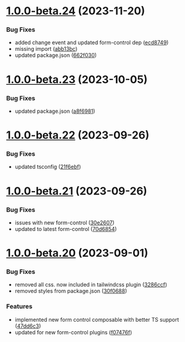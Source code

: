 # [1.0.0-beta.24](https://github.com/vue-interface/input-field/compare/v1.0.0-beta.23...v1.0.0-beta.24) (2023-11-20)


### Bug Fixes

* added change event and updated form-control dep ([ecd8749](https://github.com/vue-interface/input-field/commit/ecd8749a9548fe5cdbb024d26a7697ffd39b5100))
* missing import ([abb13bc](https://github.com/vue-interface/input-field/commit/abb13bc2d7b35fb66bc5faf0cef8f7b36a5bf5be))
* updated package.json ([662f030](https://github.com/vue-interface/input-field/commit/662f0306478ac5c1b668ff4277ad5c40460ea4fb))

# [1.0.0-beta.23](https://github.com/vue-interface/input-field/compare/v1.0.0-beta.22...v1.0.0-beta.23) (2023-10-05)


### Bug Fixes

* updated package.json ([a8f6981](https://github.com/vue-interface/input-field/commit/a8f6981d0dfe79213b23db4c0b3f6ea7e6b23449))

# [1.0.0-beta.22](https://github.com/vue-interface/input-field/compare/v1.0.0-beta.21...v1.0.0-beta.22) (2023-09-26)


### Bug Fixes

* updated tsconfig ([21f6ebf](https://github.com/vue-interface/input-field/commit/21f6ebf2201b68eaa815959755285075b065cdd9))

# [1.0.0-beta.21](https://github.com/vue-interface/input-field/compare/v1.0.0-beta.20...v1.0.0-beta.21) (2023-09-26)


### Bug Fixes

* issues with new form-control ([30e2607](https://github.com/vue-interface/input-field/commit/30e2607b850db696893fd28ac04a9b7f2ee114c8))
* updated to latest form-control ([70d6854](https://github.com/vue-interface/input-field/commit/70d68544d4efc2a238faca020440b303e608ecb2))

# [1.0.0-beta.20](https://github.com/vue-interface/input-field/compare/v1.0.0-beta.19...v1.0.0-beta.20) (2023-09-01)


### Bug Fixes

* removed all css. now included in tailwindcss plugin ([3286ccf](https://github.com/vue-interface/input-field/commit/3286ccfbe44ce7c2fbaf7741cc52c34674310c20))
* removed styles from package.json ([30f0688](https://github.com/vue-interface/input-field/commit/30f068831a3c82623390609e97d63804eae78ce1))


### Features

* implemented new form control composable with better TS support ([47dd6c3](https://github.com/vue-interface/input-field/commit/47dd6c3f83a2e4cadf2757bd63512f8b11e736f9))
* updated for new form-control plugins ([f07476f](https://github.com/vue-interface/input-field/commit/f07476fa4f42dee70c075bc9f2865c002809c8ff))
